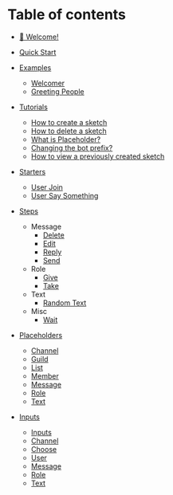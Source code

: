 # Table of contents

* [👋 Welcome!](README.md)
* [Quick Start](quick-start.md)

* [Examples](examples/README.md)
  * [Welcomer](examples/memberJoin.md)
  * [Greeting People](examples/userText.md)
* [Tutorials](tutorials/README.md)
  * [How to create a sketch](tutorials/create.md)
  * [How to delete a sketch](tutorials/delete.md)
  * [What is Placeholder?](tutorials/placeholder.md)
  * [Changing the bot prefix?](tutorials/prefix.md)
  * [How to view a previously created sketch](tutorials/view.md)
* [Starters](starters/README.md)
  * [User Join](starters/memberJoin.md)
  * [User Say Something](starters/userText.md)
* [Steps](steps/README.md)
  * Message
      * [Delete](steps/deletemessage.md)
      * [Edit](steps/editmessage.md)
      * [Reply](steps/replymessage.md)
      * [Send](steps/sendmessage.md)
  * Role
      * [Give](steps/giverole.md)
      * [Take](steps/takerole.md)
  * Text
      * [Random Text](steps/randomtext.md)
  * Misc
      * [Wait](steps/wait.md)
* [Placeholders](placeholders/README.md)
  * [Channel](placeholders/channel.md)
  * [Guild](placeholders/guild.md)
  * [List](placeholders/list.md)
  * [Member](placeholders/member.md)
  * [Message](placeholders/message.md)
  * [Role](placeholders/role.md)
  * [Text](placeholders/text.md)
* [Inputs](inputs/README.md)
  * [Inputs](inputs/README.md)
  * [Channel](inputs/channel.md)
  * [Choose](inputs/choose.md)
  * [User](inputs/member.md)
  * [Message](inputs/message.md)
  * [Role](inputs/role.md)
  * [Text](inputs/text.md)